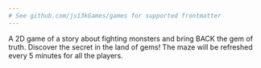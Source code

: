 ```yaml
---
# See github.com/js13kGames/games for supported frontmatter
---
```

A 2D game of a story about fighting monsters and bring BACK the gem of truth.
Discover the secret in the land of gems! The maze will be refreshed every 5 minutes for all the players.